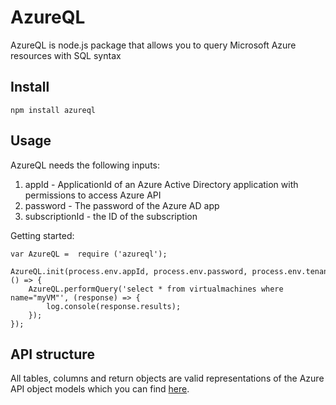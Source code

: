 # AzureQL
AzureQL is node.js package that allows you to query Microsoft Azure resources with SQL syntax

## Install

```shell
npm install azureql
```
## Usage

AzureQL needs the following inputs:

1) appId - ApplicationId of an Azure Active Directory application with permissions to access Azure API
2) password - The password of the Azure AD app
3) subscriptionId - the ID of the subscription

Getting started:

```shell
var AzureQL =  require ('azureql');

AzureQL.init(process.env.appId, process.env.password, process.env.tenantId, process.env.subscriptionId, () => {
    AzureQL.performQuery('select * from virtualmachines where name="myVM"', (response) => {
        log.console(response.results);
    });
});
```
## API structure

All tables, columns and return objects are valid representations of the Azure API object models which you can find [here].

[here]: https://docs.microsoft.com/en-us/rest/api/
